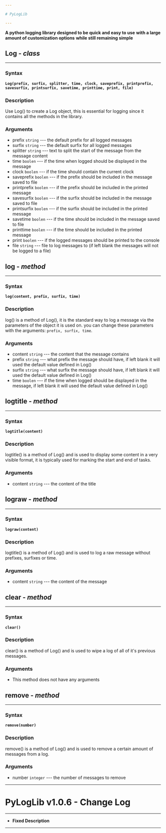 ```yaml
---

# PyLogLib

---
```


**A python logging library designed to be quick and easy to use**
**with a large amount of customization options**
**while still remaining simple**

## Log - *class*

---

### Syntax

**`Log(prefix, surfix, splitter, time, clock, saveprefix, printprefix, savesurfix, printsurfix, savetime, printtime, print, file)`**

### Description

Use Log() to create a Log object, this is essential for logging since it contains all the methods
in the library.

### Arguments

- prefix `string` --- the default prefix for all logged messages
- surfix `string` --- the default surfix for all logged messages
- splitter `string` --- text to split the start of the message from the message content
- time `boolen` --- if the time when logged should be displayed in the message
- clock `boolen` --- if the time should contain the current clock
- saveprefix `boolen` --- if the prefix should be included in the message saved to file
- printprefix `boolen` --- if the prefix should be included in the printed message
- savesurfix `boolen` --- if the surfix should be included in the message saved to file
- printsurfix `boolen` --- if the surfix should be included in the printed message
- savetime `boolen` --- if the time should be included in the message saved to file
- printtime `boolen` --- if the time should be included in the printed message
- print `boolen` --- if the logged messages should be printed to the console
- file `string` --- file to log messages to (if left blank the messages will not be logged to a file)

## log - *method*

---

### Syntax

**`log(content, prefix, surfix, time)`**

### Description

log() is a method of Log(), it is the standard way to log a message via the parameters of the object it is used on.
you can change these parameters with the arguments: `prefix, surfix, time`.

### Arguments

- content `string` --- the content that the message contains
- prefix `string` --- what prefix the message should have, if left blank it will used the default value defined in Log()
- surfix `string` --- what surfix the message should have, if left blank it will used the default value defined in Log()
- time `boolen` --- if the time when logged should be displayed in the message, if left blank it will used the default value defined in Log()

## logtitle - *method*

---

### Syntax

**`logtitle(content)`**

### Description

logtitle() is a method of Log() and is used to display some content in a very visible format, it is typically
used for marking the start and end of tasks.

### Arguments

- content `string` --- the content of the title

## lograw - *method*

---

### Syntax

**`lograw(content)`**

### Description

logtitle() is a method of Log() and is used to log a raw message without prefixes, surfixes or time.

### Arguments

- content `string` --- the content of the message

## clear - *method*

---

### Syntax

**`clear()`**

### Description

clear() is a method of Log() and is used to wipe a log of all of it's previous messages.

### Arguments

- This method does not have any arguments

## remove - *method*

---

### Syntax

**`remove(number)`**

### Description

remove() is a method of Log() and is used to remove a certain amount of messages from a log.

### Arguments

- number `integer` --- the number of messages to remove

---

# PyLogLib v1.0.6 - Change Log

---

- **Fixed Description**

---